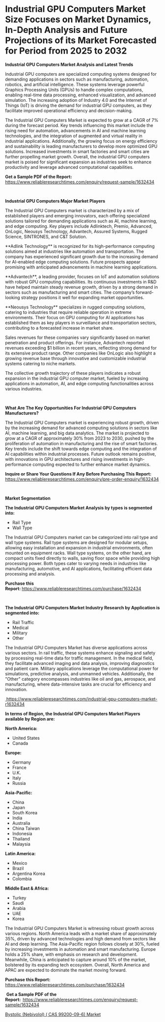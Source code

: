 <p><h1>Industrial GPU Computers Market Size Focuses on Market Dynamics, In-Depth Analysis and Future Projections of its Market Forecasted for Period from 2025 to 2032</h1></p><p><strong>Industrial GPU Computers Market Analysis and Latest Trends</strong></p>
<p><p>Industrial GPU computers are specialized computing systems designed for demanding applications in sectors such as manufacturing, automation, robotics, and artificial intelligence. These systems leverage powerful Graphics Processing Units (GPUs) to handle complex computations, enabling real-time data processing, enhanced visualization, and advanced simulation. The increasing adoption of Industry 4.0 and the Internet of Things (IoT) is driving the demand for industrial GPU computers, as they facilitate improved operational efficiency and decision-making.</p><p>The Industrial GPU Computers Market is expected to grow at a CAGR of 7% during the forecast period. Key trends influencing this market include the rising need for automation, advancements in AI and machine learning technologies, and the integration of augmented and virtual reality in industrial applications. Additionally, the growing focus on energy efficiency and sustainability is leading manufacturers to develop more optimized GPU solutions. Increased investments in smart factories and smart cities are further propelling market growth. Overall, the industrial GPU computers market is poised for significant expansion as industries seek to enhance productivity and leverage advanced computational capabilities.</p></p>
<p><strong>Get a Sample PDF of the Report:&nbsp;</strong> <a href="https://www.reliableresearchtimes.com/enquiry/request-sample/1632434?utm_campaign=3191&utm_medium=2&utm_source=Github&utm_content=ia&utm_term=29032025&utm_id=industrial-gpu-computers">https://www.reliableresearchtimes.com/enquiry/request-sample/1632434</a></p>
<p>&nbsp;</p>
<p><strong>Industrial GPU Computers Major Market Players</strong></p>
<p><p>The Industrial GPU Computers market is characterized by a mix of established players and emerging innovators, each offering specialized solutions tailored for demanding applications such as AI, machine learning, and edge computing. Key players include Adlinktech, Premio, Advanced, OnLogic, Neousys Technology, Advantech, Assured Systems, Rugged Science, SINTRONES, and C&T Solution.</p><p>**Adlink Technology** is recognized for its high-performance computing solutions aimed at industries like automation and transportation. The company has experienced significant growth due to the increasing demand for AI-enabled edge computing solutions. Future prospects appear promising with anticipated advancements in machine learning applications.</p><p>**Advantech**, a leading provider, focuses on IoT and automation solutions with robust GPU computing capabilities. Its continuous investments in R&D have helped maintain steady revenue growth, driven by a strong demand in sectors such as manufacturing and smart cities. The company’s forward-looking strategy positions it well for expanding market opportunities.</p><p>**Neousys Technology** specializes in rugged computing solutions, catering to industries that require reliable operation in extreme environments. Their focus on GPU computing for AI applications has established them as key players in surveillance and transportation sectors, contributing to a forecasted increase in market share.</p><p>Sales revenues for these companies vary significantly based on market penetration and product offerings. For instance, Advantech reported revenues exceeding $1 billion in recent years, reflecting strong demand for its extensive product range. Other companies like OnLogic also highlight a growing revenue base through innovative and customizable industrial systems catering to niche markets.</p><p>The collective growth trajectory of these players indicates a robust expansion in the industrial GPU computer market, fueled by increasing applications in automation, AI, and edge computing functionalities across various industries.</p></p>
<p>&nbsp;</p>
<p><strong>What Are The Key Opportunities For Industrial GPU Computers Manufacturers?</strong></p>
<p><p>The Industrial GPU Computers market is experiencing robust growth, driven by the increasing demand for advanced computing solutions in sectors like AI, machine learning, and big data analytics. The market is projected to grow at a CAGR of approximately 30% from 2023 to 2030, pushed by the proliferation of automation in manufacturing and the rise of smart factories. Key trends include the shift towards edge computing and the integration of AI capabilities within industrial processes. Future outlook remains positive, with innovations in GPU architectures and rising investments in high-performance computing expected to further enhance market dynamics.</p></p>
<p><strong>Inquire or Share Your Questions If Any Before Purchasing This Report:</strong> <a href="https://www.reliableresearchtimes.com/enquiry/pre-order-enquiry/1632434?utm_campaign=3191&utm_medium=2&utm_source=Github&utm_content=ia&utm_term=29032025&utm_id=industrial-gpu-computers">https://www.reliableresearchtimes.com/enquiry/pre-order-enquiry/1632434</a></p>
<p>&nbsp;</p>
<p><strong>Market Segmentation</strong></p>
<p><strong>The Industrial GPU Computers Market Analysis by types is segmented into:</strong></p>
<p><ul><li>Rail Type</li><li>Wall Type</li></ul></p>
<p><p>The Industrial GPU Computers market can be categorized into rail type and wall type systems. Rail type systems are designed for modular setups, allowing easy installation and expansion in industrial environments, often mounted on equipment racks. Wall type systems, on the other hand, are compact units fixed directly to walls, saving floor space while providing high processing power. Both types cater to varying needs in industries like manufacturing, automotive, and AI applications, facilitating efficient data processing and analysis.</p></p>
<p><strong>Purchase this Report:&nbsp;</strong><a href="https://www.reliableresearchtimes.com/purchase/1632434?utm_campaign=3191&utm_medium=2&utm_source=Github&utm_content=ia&utm_term=29032025&utm_id=industrial-gpu-computers">https://www.reliableresearchtimes.com/purchase/1632434</a></p>
<p>&nbsp;</p>
<p><strong>The Industrial GPU Computers Market Industry Research by Application is segmented into:</strong></p>
<p><ul><li>Rail Traffic</li><li>Medical</li><li>Military</li><li>Other</li></ul></p>
<p><p>The Industrial GPU Computers Market has diverse applications across various sectors. In rail traffic, these systems enhance signaling and safety by processing real-time data for traffic management. In the medical field, they facilitate advanced imaging and data analysis, improving diagnostics and patient care. Military applications leverage the computational power for simulations, predictive analysis, and unmanned vehicles. Additionally, the "Other" category encompasses industries like oil and gas, aerospace, and manufacturing, where data-intensive tasks are crucial for efficiency and innovation.</p></p>
<p><a href="https://www.reliableresearchtimes.com/industrial-gpu-computers-market-r1632434?utm_campaign=3191&utm_medium=2&utm_source=Github&utm_content=ia&utm_term=29032025&utm_id=industrial-gpu-computers">&nbsp;https://www.reliableresearchtimes.com/industrial-gpu-computers-market-r1632434</a></p>
<p><strong>In terms of Region, the Industrial GPU Computers Market Players available by Region are:</strong></p>
<p>
    <p> <strong> North America: </strong>
        <ul>
            <li>United States</li>
            <li>Canada</li>
        </ul>
        </p> 
    <p> <strong> Europe: </strong>
        <ul>
            <li>Germany</li>
            <li>France</li>
            <li>U.K.</li>
            <li>Italy</li>
            <li>Russia</li>
        </ul>
        </p> 
    <p> <strong> Asia-Pacific: </strong>
        <ul>
            <li>China</li>
            <li>Japan</li>
            <li>South Korea</li>
            <li>India</li>
            <li>Australia</li>
            <li>China Taiwan</li>
            <li>Indonesia</li>
            <li>Thailand</li>
            <li>Malaysia</li>
        </ul>
        </p> 
    <p> <strong> Latin America: </strong>
        <ul>
            <li>Mexico</li>
            <li>Brazil</li>
            <li>Argentina Korea</li>
            <li>Colombia</li>
        </ul>
        </p> 
    <p> <strong> Middle East & Africa: </strong>
        <ul>
            <li>Turkey</li>
            <li>Saudi</li>
            <li>Arabia</li>
            <li>UAE</li>
            <li>Korea</li>
        </ul>
    </p>
    </p>
<p><p>The Industrial GPU Computers Market is witnessing robust growth across various regions. North America leads with a market share of approximately 35%, driven by advanced technologies and high demand from sectors like AI and deep learning. The Asia-Pacific region follows closely at 30%, fueled by increasing investments in automation and smart manufacturing. Europe holds a 25% share, with emphasis on research and development. Meanwhile, China is anticipated to capture around 10% of the market, bolstered by its expanding tech ecosystem. Overall, North America and APAC are expected to dominate the market moving forward.</p></p>
<p><strong>Purchase this Report: </strong><a href="https://www.reliableresearchtimes.com/purchase/1632434?utm_campaign=3191&utm_medium=2&utm_source=Github&utm_content=ia&utm_term=29032025&utm_id=industrial-gpu-computers">https://www.reliableresearchtimes.com/purchase/1632434</a></p>
<p>&nbsp;<strong>Get a Sample PDF of the Report:&nbsp;&nbsp;</strong><a href="https://www.reliableresearchtimes.com/enquiry/request-sample/1632434?utm_campaign=3191&utm_medium=2&utm_source=Github&utm_content=ia&utm_term=29032025&utm_id=industrial-gpu-computers">https://www.reliableresearchtimes.com/enquiry/request-sample/1632434</a></p>
<p><strong></strong></p>
<p><p><a href="https://github.com/saeiddaemo/Market-Research-Report-List-1/blob/main/bystolic-nebivolol-cas-99200-09-6-market.md?utm_campaign=3191&utm_medium=2&utm_source=Github&utm_content=ia&utm_term=29032025&utm_id=industrial-gpu-computers">Bystolic (Nebivolol) ( CAS 99200-09-6) Market</a></p></p>